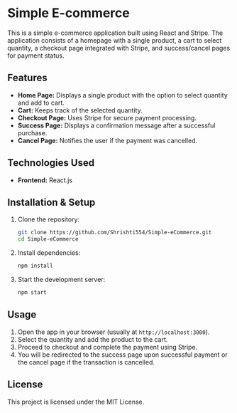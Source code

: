 # Simple E-commerce

This is a simple e-commerce application built using React and Stripe. The application consists of a homepage with a single product, a cart to select quantity, a checkout page integrated with Stripe, and success/cancel pages for payment status.

## Features
- **Home Page:** Displays a single product with the option to select quantity and add to cart.
- **Cart:** Keeps track of the selected quantity.
- **Checkout Page:** Uses Stripe for secure payment processing.
- **Success Page:** Displays a confirmation message after a successful purchase.
- **Cancel Page:** Notifies the user if the payment was cancelled.

## Technologies Used
- **Frontend:** React.js

## Installation & Setup

1. Clone the repository:
   ```sh
   git clone https://github.com/Shrishti554/Simple-eCommerce.git
   cd Simple-eCommerce
   ```

2. Install dependencies:
   ```sh
   npm install
   ```

3. Start the development server:
   ```sh
   npm start
   ```

## Usage
1. Open the app in your browser (usually at `http://localhost:3000`).
2. Select the quantity and add the product to the cart.
3. Proceed to checkout and complete the payment using Stripe.
4. You will be redirected to the success page upon successful payment or the cancel page if the transaction is cancelled.

## License
This project is licensed under the MIT License.

